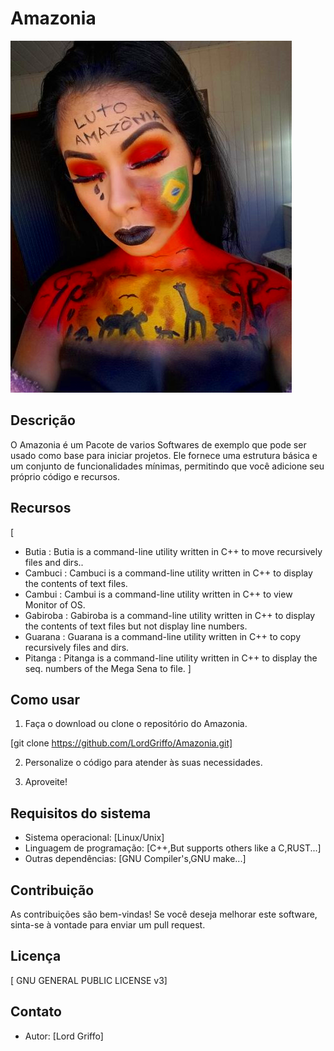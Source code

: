 # Amazonia
![Amazonia](logo.png)
## Descrição
O Amazonia é um Pacote de varios Softwares de exemplo que pode ser usado como base para iniciar projetos. Ele fornece uma estrutura básica e um conjunto de funcionalidades mínimas, permitindo que você adicione seu próprio código e recursos.

## Recursos
[
- Butia    : Butia is a command-line utility written in C++ to move recursively files and dirs..
- Cambuci  : Cambuci is a command-line utility written in C++ to display the contents of text files.
- Cambui   : Cambui is a command-line utility written in C++ to view Monitor of OS.
- Gabiroba : Gabiroba is a command-line utility written in C++ to display the contents of text files but not display line numbers.
- Guarana  : Guarana is a command-line utility written in C++ to copy recursively files and dirs.
- Pitanga  : Pitanga is a command-line utility written in C++ to display the seq. numbers of the Mega Sena to file.
]

## Como usar
1. Faça o download ou clone o repositório do Amazonia.

[git clone https://github.com/LordGriffo/Amazonia.git]

2. Personalize o código para atender às suas necessidades.

3. Aproveite!

## Requisitos do sistema
- Sistema operacional: [Linux/Unix]
- Linguagem de programação: [C++,But supports others like a C,RUST...]
- Outras dependências: [GNU Compiler's,GNU make...]

## Contribuição
As contribuições são bem-vindas! Se você deseja melhorar este software, sinta-se à vontade para enviar um pull request.

## Licença
[ GNU GENERAL PUBLIC LICENSE v3]

## Contato
- Autor: [Lord Griffo]

